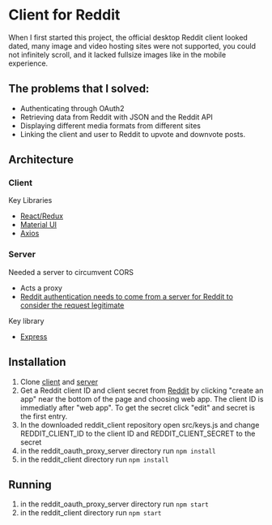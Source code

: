 # Client for Reddit
When I first started this project, the official desktop Reddit client looked dated, many image and video hosting sites were not supported, you could not infinitely scroll, and it lacked fullsize images like in the mobile experience.
## The problems that I solved:
* Authenticating through OAuth2
* Retrieving data from Reddit with JSON and the Reddit API
* Displaying different media formats from different sites
* Linking the client and user to Reddit to upvote and downvote posts.
## Architecture
### Client
Key Libraries
* [React](https://reactjs.org/)[/](https://github.com/reduxjs/react-redux)[Redux](https://redux.js.org/)
* [Material UI](https://material-ui.com/)
* [Axios](https://github.com/axios/axios)
### Server
Needed a server to circumvent CORS
* Acts a proxy
* [Reddit authentication needs to come from a server for Reddit to consider the request legitimate](https://github.com/reddit-archive/reddit/wiki/oauth2#authorization-implicit-grant-flow "Reddit app types")

Key library
* [Express](https://expressjs.com/)

## Installation
1. Clone [client](https://github.com/grnnja/reddit_client) and [server](https://github.com/grnnja/reddit_oauth_proxy_server)
2. Get a Reddit client ID and client secret from [Reddit](https://www.reddit.com/prefs/apps) by clicking "create an app" near the bottom of the page and choosing web app. The client ID is immediatly after "web app". To get the secret click "edit" and secret is the first entry.
3. In the downloaded reddit_client repository open src/keys.js and change REDDIT_CLIENT_ID to the client ID and REDDIT_CLIENT_SECRET to the secret
4. in the reddit_oauth_proxy_server directory run `npm install`
5. in the reddit_client directory run `npm install`
## Running
1. in the reddit_oauth_proxy_server directory run `npm start`
2. in the reddit_client directory run `npm start`
